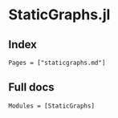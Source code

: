 # StaticGraphs.jl

## Index

```@index
Pages = ["staticgraphs.md"]
```

## Full docs

```@autodocs
Modules = [StaticGraphs]
```